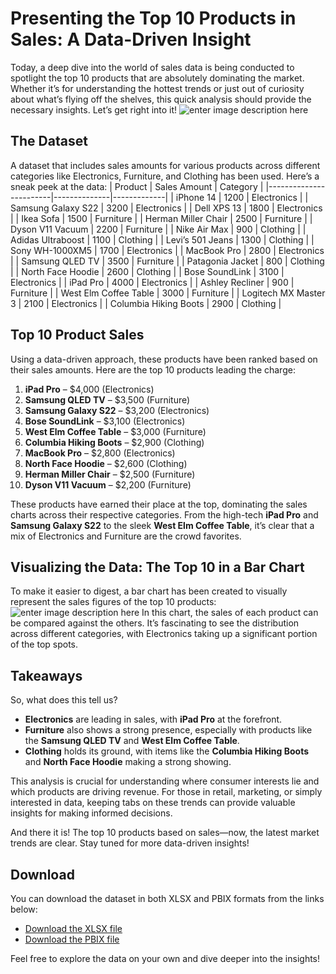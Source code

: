 
# Presenting the Top 10 Products in Sales: A Data-Driven Insight
Today, a deep dive into the world of sales data is being conducted to spotlight the top 10 products that are absolutely dominating the market. Whether it’s for understanding the hottest trends or just out of curiosity about what’s flying off the shelves, this quick analysis should provide the necessary insights. Let’s get right into it!
![enter image description here](https://datadp.com/wp-content/uploads/2024/08/Presenting-the-Top-10-Products-in-Sales-A-Data-Driven-Insight-1024x397.jpg)
## The Dataset

A dataset that includes sales amounts for various products across different categories like Electronics, Furniture, and Clothing has been used. Here’s a sneak peek at the data:
| Product                | Sales Amount | Category    |
|------------------------|--------------|-------------|
| iPhone 14              | 1200         | Electronics |
| Samsung Galaxy S22     | 3200         | Electronics |
| Dell XPS 13            | 1800         | Electronics |
| Ikea Sofa              | 1500         | Furniture   |
| Herman Miller Chair    | 2500         | Furniture   |
| Dyson V11 Vacuum       | 2200         | Furniture   |
| Nike Air Max           | 900          | Clothing    |
| Adidas Ultraboost      | 1100         | Clothing    |
| Levi’s 501 Jeans       | 1300         | Clothing    |
| Sony WH-1000XM5        | 1700         | Electronics |
| MacBook Pro            | 2800         | Electronics |
| Samsung QLED TV        | 3500         | Furniture   |
| Patagonia Jacket       | 800          | Clothing    |
| North Face Hoodie      | 2600         | Clothing    |
| Bose SoundLink         | 3100         | Electronics |
| iPad Pro               | 4000         | Electronics |
| Ashley Recliner        | 900          | Furniture   |
| West Elm Coffee Table  | 3000         | Furniture   |
| Logitech MX Master 3   | 2100         | Electronics |
| Columbia Hiking Boots  | 2900         | Clothing    |

## Top 10 Product Sales

Using a data-driven approach, these products have been ranked based on their sales amounts. Here are the top 10 products leading the charge:

1.  **iPad Pro**  – $4,000 (Electronics)
2.  **Samsung QLED TV**  – $3,500 (Furniture)
3.  **Samsung Galaxy S22**  – $3,200 (Electronics)
4.  **Bose SoundLink**  – $3,100 (Electronics)
5.  **West Elm Coffee Table**  – $3,000 (Furniture)
6.  **Columbia Hiking Boots**  – $2,900 (Clothing)
7.  **MacBook Pro**  – $2,800 (Electronics)
8.  **North Face Hoodie**  – $2,600 (Clothing)
9.  **Herman Miller Chair**  – $2,500 (Furniture)
10.  **Dyson V11 Vacuum**  – $2,200 (Furniture)

These products have earned their place at the top, dominating the sales charts across their respective categories. From the high-tech  **iPad Pro**  and  **Samsung Galaxy S22**  to the sleek  **West Elm Coffee Table**, it’s clear that a mix of Electronics and Furniture are the crowd favorites.

## Visualizing the Data: The Top 10 in a Bar Chart

To make it easier to digest, a bar chart has been created to visually represent the sales figures of the top 10 products:
![enter image description here](https://datadp.com/wp-content/uploads/2024/08/The-Top-10-in-a-Bar-Chart.jpg)
In this chart, the sales of each product can be compared against the others. It’s fascinating to see the distribution across different categories, with Electronics taking up a significant portion of the top spots.

## Takeaways

So, what does this tell us?

-   **Electronics**  are leading in sales, with  **iPad Pro**  at the forefront.
-   **Furniture**  also shows a strong presence, especially with products like the  **Samsung QLED TV**  and  **West Elm Coffee Table**.
-   **Clothing**  holds its ground, with items like the  **Columbia Hiking Boots**  and  **North Face Hoodie**  making a strong showing.

This analysis is crucial for understanding where consumer interests lie and which products are driving revenue. For those in retail, marketing, or simply interested in data, keeping tabs on these trends can provide valuable insights for making informed decisions.

And there it is! The top 10 products based on sales—now, the latest market trends are clear. Stay tuned for more data-driven insights!

## Download

You can download the dataset in both XLSX and PBIX formats from the links below:

-   [Download the XLSX fil](https://datadp.com/wp-content/uploads/2024/08/Top10ProductSales.xlsx)[e](http://wp-content/uploads/2024/08/Top10ProductSales.xlsx)
-   [Download the PBIX file](https://datadp.com/wp-content/uploads/2024/08/Top10ProductSales.pbix)

Feel free to explore the data on your own and dive deeper into the insights!
